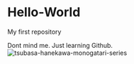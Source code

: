 # Hello-World
My first repository


Dont mind me. Just learning Github.
![tsubasa-hanekawa-monogatari-series](https://user-images.githubusercontent.com/98197509/150622658-18e578e3-f3fa-486d-917a-334b92c3952f.gif)
